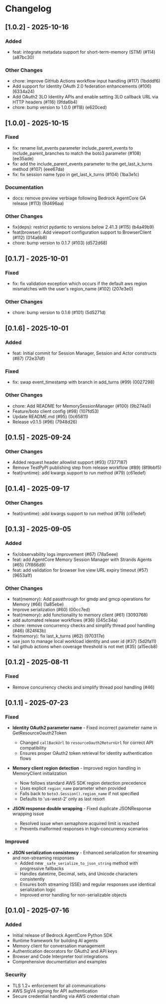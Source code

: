 # Changelog

## [1.0.2] - 2025-10-16

### Added
- feat: integrate metadata support for short-term-memory (STM) (#114) (a87bc30)

### Other Changes
- chore: improve GitHub Actions workflow input handling (#117) (1bdddf6)
- Add support for Identity OAuth 2.0 federation enhancements (#106) (6334a24)
- Add OAuth2 3LO Identity APIs and enable setting 3LO callback URL via HTTP headers (#116) (9fda6b4)
- chore: bump version to 1.0.0 (#118) (e620ced)

## [1.0.0] - 2025-10-15

### Fixed
- fix: rename list_events parameter include_parent_events to include_parent_branches to match the boto3 parameter (#108) (ee35ade)
- fix: add the include_parent_events parameter to the get_last_k_turns method (#107) (eee67da)
- fix: fix session name typo in get_last_k_turns (#104) (1ba3e1c)

### Documentation
- docs: remove preview verbiage following Bedrock AgentCore GA release (#113) (9d496aa)

### Other Changes
- fix(deps): restrict pydantic to versions below 2.41.3 (#115) (b4a49b9)
- feat(browser): Add viewport configuration support to BrowserClient (#112) (014a6b8)
- chore: bump version to 0.1.7 (#103) (d572d68)

## [0.1.7] - 2025-10-01

### Fixed
- fix: fix validation exception which occurs if the default aws region mismatches with the user's region_name (#102) (207e3e0)

### Other Changes
- chore: bump version to 0.1.6 (#101) (5d5271d)

## [0.1.6] - 2025-10-01

### Added
- feat: Initial commit for Session Manager, Session and Actor constructs (#87) (72e37df)

### Fixed
- fix: swap event_timestamp with branch in add_turns (#99) (0027298)

### Other Changes
- chore: Add README for MemorySessionManager (#100) (9b274a0)
- Feature/boto client config (#98) (107fd53)
- Update README.md (#95) (0c65811)
- Release v0.1.5 (#96) (7948d26)

## [0.1.5] - 2025-09-24

### Other Changes
- Added request header allowlist support (#93) (7377187)
- Remove TestPyPI publishing step from release workflow (#89) (8f9bbf5)
- feat(runtime): add kwargs support to run method (#79) (c61edef)

## [0.1.4] - 2025-09-17

### Other Changes
- feat(runtime): add kwargs support to run method (#79) (c61edef)

## [0.1.3] - 2025-09-05

### Added
- fix/observability logs improvement (#67) (78a5eee)
- feat: add AgentCore Memory Session Manager with Strands Agents (#65) (7f866d9)
- feat: add validation for browser live view URL expiry timeout (#57) (9653a1f)

### Other Changes
- feat(memory): Add passthrough for gmdp and gmcp operations for Memory (#66) (1a85ebe)
- Improve serialization (#60) (00cc7ed)
- feat(memory): add functionality to memory client (#61) (3093768)
- add automated release workflows (#36) (045c34a)
- chore: remove concurrency checks and simplify thread pool handling (#46) (824f43b)
- fix(memory): fix last_k_turns (#62) (970317e)
- use json to manage local workload identity and user id (#37) (5d2fa11)
- fail github actions when coverage threshold is not met (#35) (a15ecb8)

## [0.1.2] - 2025-08-11

### Fixed
- Remove concurrency checks and simplify thread pool handling (#46)

## [0.1.1] - 2025-07-23

### Fixed
- **Identity OAuth2 parameter name** - Fixed incorrect parameter name in GetResourceOauth2Token
  - Changed `callBackUrl` to `resourceOauth2ReturnUrl` for correct API compatibility
  - Ensures proper OAuth2 token retrieval for identity authentication flows

- **Memory client region detection** - Improved region handling in MemoryClient initialization
  - Now follows standard AWS SDK region detection precedence
  - Uses explicit `region_name` parameter when provided
  - Falls back to `boto3.Session().region_name` if not specified
  - Defaults to 'us-west-2' only as last resort

- **JSON response double wrapping** - Fixed duplicate JSONResponse wrapping issue
  - Resolved issue when semaphore acquired limit is reached
  - Prevents malformed responses in high-concurrency scenarios

### Improved
- **JSON serialization consistency** - Enhanced serialization for streaming and non-streaming responses
  - Added new `_safe_serialize_to_json_string` method with progressive fallbacks
  - Handles datetime, Decimal, sets, and Unicode characters consistently
  - Ensures both streaming (SSE) and regular responses use identical serialization logic
  - Improved error handling for non-serializable objects

## [0.1.0] - 2025-07-16

### Added
- Initial release of Bedrock AgentCore Python SDK
- Runtime framework for building AI agents
- Memory client for conversation management
- Authentication decorators for OAuth2 and API keys
- Browser and Code Interpreter tool integrations
- Comprehensive documentation and examples

### Security
- TLS 1.2+ enforcement for all communications
- AWS SigV4 signing for API authentication
- Secure credential handling via AWS credential chain

